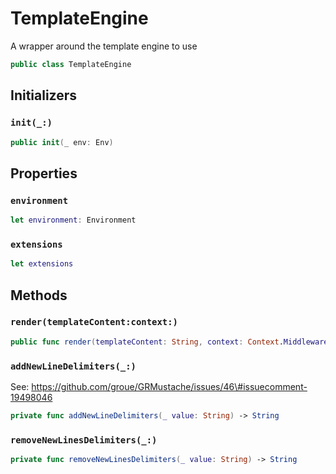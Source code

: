 # TemplateEngine

A wrapper around the template engine to use

``` swift
public class TemplateEngine
```

## Initializers

### `init(_:)`

``` swift
public init(_ env: Env)
```

## Properties

### `environment`

``` swift
let environment: Environment
```

### `extensions`

``` swift
let extensions
```

## Methods

### `render(templateContent:context:)`

``` swift
public func render(templateContent: String, context: Context.Middleware) throws -> String
```

### `addNewLineDelimiters(_:)`

See: https://github.com/groue/GRMustache/issues/46\#issuecomment-19498046

``` swift
private func addNewLineDelimiters(_ value: String) -> String
```

### `removeNewLinesDelimiters(_:)`

``` swift
private func removeNewLinesDelimiters(_ value: String) -> String
```
